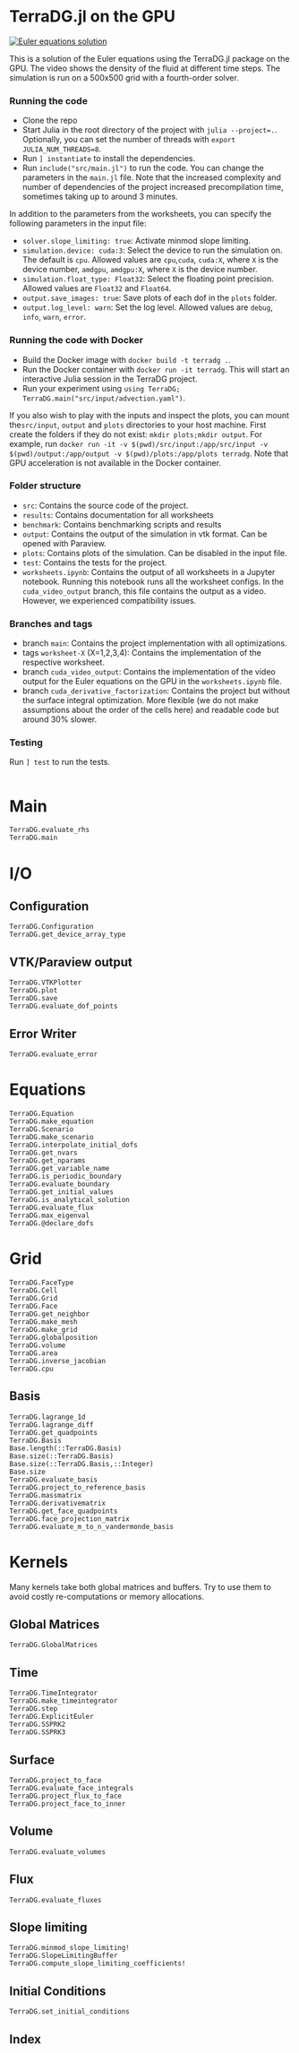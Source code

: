 # TerraDG.jl on the GPU

[![Euler equations solution](http://img.youtube.com/vi/3WDuZH6MymY/0.jpg)](http://www.youtube.com/watch?v=3WDuZH6MymY "Euler equations solution")

This is a solution of the Euler equations using the TerraDG.jl package on the GPU. The video shows the density of the fluid at different time steps. The simulation is run on a 500x500 grid with a fourth-order solver.

### Running the code

- Clone the repo
- Start Julia in the root directory of the project with `julia --project=.`. Optionally, you can set the number of threads with `export JULIA_NUM_THREADS=8`.
- Run `] instantiate` to install the dependencies.
- Run `include("src/main.jl")` to run the code. You can change the parameters in the `main.jl` file. Note that the increased complexity and number of dependencies of the project increased precompilation time, sometimes taking up to around 3 minutes.

In addition to the parameters from the worksheets, you can specify the following parameters in the input file:

- `solver.slope_limiting: true`: Activate minmod slope limiting.
- `simulation.device: cuda:3`: Select the device to run the simulation on. The default is `cpu`. Allowed values are `cpu`,`cuda`, `cuda:X`, where `X` is the device number, `amdgpu`, `amdgpu:X`, where `X` is the device number.
- `simulation.float_type: Float32`: Select the floating point precision. Allowed values are `Float32` and `Float64`.
- `output.save_images: true`: Save plots of each dof in the `plots` folder.
- `output.log_level: warn`: Set the log level. Allowed values are `debug`, `info`, `warn`, `error`.

### Running the code with Docker

- Build the Docker image with `docker build -t terradg .`.
- Run the Docker container with `docker run -it terradg`. This will start an interactive Julia session in the TerraDG project.
- Run your experiment using `using TerraDG; TerraDG.main("src/input/advection.yaml")`.

If you also wish to play with the inputs and inspect the plots, you can mount the`src/input`, `output` and `plots` directories to your host machine. First create the folders if they do not exist: `mkdir plots;mkdir output`. For example, run `docker run -it -v $(pwd)/src/input:/app/src/input -v $(pwd)/output:/app/output -v $(pwd)/plots:/app/plots terradg`. Note that GPU acceleration is not available in the Docker container.

### Folder structure

- `src`: Contains the source code of the project.
- `results`: Contains documentation for all worksheets
- `benchmark`: Contains benchmarking scripts and results
- `output`: Contains the output of the simulation in vtk format. Can be opened with Paraview.
- `plots`: Contains plots of the simulation. Can be disabled in the input file.
- `test`: Contains the tests for the project.
- `worksheets.ipynb`: Contains the output of all worksheets in a Jupyter notebook. Running this notebook runs all the worksheet configs. In the `cuda_video_output` branch, this file contains the output as a video. However, we experienced compatibility issues.

### Branches and tags

- branch `main`: Contains the project implementation with all optimizations.
- tags `worksheet-X` (X=1,2,3,4): Contains the implementation of the respective worksheet.
- branch `cuda_video_output`: Contains the implementation of the video output for the Euler equations on the GPU in the `worksheets.ipynb` file.
- branch `cuda_derivative_factorization`: Contains the project but without the surface integral optimization. More flexible (we do not make assumptions about the order of the cells here) and readable code but around 30% slower.

### Testing

Run `] test` to run the tests.

```@contents
```

# Main
```@docs
TerraDG.evaluate_rhs
TerraDG.main
```
# I/O
## Configuration
```@docs
TerraDG.Configuration
TerraDG.get_device_array_type
```

## VTK/Paraview output
```@docs
TerraDG.VTKPlotter
TerraDG.plot
TerraDG.save
TerraDG.evaluate_dof_points
```

## Error Writer
```@docs
TerraDG.evaluate_error
```

# Equations
```@docs
TerraDG.Equation
TerraDG.make_equation
TerraDG.Scenario
TerraDG.make_scenario
TerraDG.interpolate_initial_dofs
TerraDG.get_nvars
TerraDG.get_nparams
TerraDG.get_variable_name
TerraDG.is_periodic_boundary
TerraDG.evaluate_boundary
TerraDG.get_initial_values
TerraDG.is_analytical_solution
TerraDG.evaluate_flux
TerraDG.max_eigenval
TerraDG.@declare_dofs
```

# Grid
```@docs
TerraDG.FaceType
TerraDG.Cell
TerraDG.Grid
TerraDG.Face
TerraDG.get_neighbor
TerraDG.make_mesh
TerraDG.make_grid
TerraDG.globalposition
TerraDG.volume
TerraDG.area
TerraDG.inverse_jacobian
TerraDG.cpu
```

## Basis
```@docs
TerraDG.lagrange_1d
TerraDG.lagrange_diff
TerraDG.get_quadpoints
TerraDG.Basis
Base.length(::TerraDG.Basis)
Base.size(::TerraDG.Basis)
Base.size(::TerraDG.Basis,::Integer)
Base.size
TerraDG.evaluate_basis
TerraDG.project_to_reference_basis
TerraDG.massmatrix
TerraDG.derivativematrix
TerraDG.get_face_quadpoints
TerraDG.face_projection_matrix
TerraDG.evaluate_m_to_n_vandermonde_basis
```

# Kernels
Many kernels take both global matrices and buffers.
Try to use them to avoid costly re-computations or memory
allocations.

## Global Matrices
```@docs
TerraDG.GlobalMatrices
```

## Time
```@docs
TerraDG.TimeIntegrator
TerraDG.make_timeintegrator
TerraDG.step
TerraDG.ExplicitEuler
TerraDG.SSPRK2
TerraDG.SSPRK3
```
## Surface
```@docs
TerraDG.project_to_face
TerraDG.evaluate_face_integrals
TerraDG.project_flux_to_face
TerraDG.project_face_to_inner
```

## Volume
```@docs
TerraDG.evaluate_volumes
```

## Flux
```@docs
TerraDG.evaluate_fluxes
```

## Slope limiting
```@docs
TerraDG.minmod_slope_limiting!
TerraDG.SlopeLimitingBuffer
TerraDG.compute_slope_limiting_coefficients!
```
## Initial Conditions
```@docs
TerraDG.set_initial_conditions
```

## Index
```@index
```

